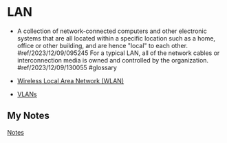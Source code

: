 # LAN
- A collection of network-connected computers and other electronic systems that are all located within a specific location such as a home, office or other building, and are hence "local" to each other. #ref/2023/12/09/095245 For a typical LAN, all of the network cables or interconnection media is owned and controlled by the organization. #ref/2023/12/09/130055 #glossary

- [Wireless Local Area Network (WLAN)](wlan.md)
- [VLANs](vlan.md)
## My Notes
[Notes](mynotes/lan-notes.md)
